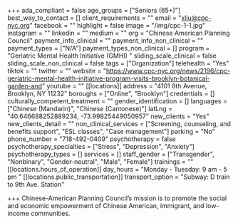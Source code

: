 +++
ada_compliant = false
age_groups = ["Seniors (65+)"]
best_way_to_contact = []
client_requirements = ""
email = "xliu@cpc-nyc.org"
facebook = ""
highlight = false
image = "/img/cpc-1-1.jpg"
instagram = ""
linkedin = ""
medium = ""
org = "Chinese American Planning Council"
payment_info_clinical = ""
payment_info_non_clinical = ""
payment_types = ["N/A"]
payment_types_non_clinical = []
program = "Geriatric Mental Health Initiative (GMHI) "
sliding_scale_clinical = false
sliding_scale_non_clinical = false
tags = ["Organization"]
telehealth = "Yes"
tiktok = ""
twitter = ""
website = "https://www.cpc-nyc.org/news/2196/cpc-geriatric-mental-health-initiative-program-visits-brooklyn-botanical-garden-and"
youtube = ""
[[locations]]
address = "4101 8th Avenue, Brooklyn, NY 11232"
boroughs = ["Online", "Brooklyn"]
credentials = []
culturally_competent_treatment = ""
gender_identification = []
languages = ["Chinese (Mandarin)", "Chinese (Cantonese)"]
latLng = "40.646688252889234, -73.99825449050957"
new_clients = "Yes"
new_clients_detail = ""
non_clinical_services = ["Screening, counseling, and benefits support", "ESL classes", "Case management"]
parking = "No"
phone_number = "718-492-0409"
psychotherapy = false
psychotherapy_specialties = ["Stress", "Depression", "Anxiety"]
psychotherapy_types = []
services = []
staff_gender = ["Transgender", "Nonbinary", "Gender-neutral", "Male", "Female"]
trainings = ""
[[locations.hours_of_operation]]
day_hours = "Monday - Tuesday: 9 am - 5 pm "
[[locations.public_transportation]]
transport_option = "Subway: D train to 9th Ave. Station"

+++
Chinese-American Planning Council’s mission is to promote the social and economic empowerment of Chinese American, immigrant, and low-income communities.